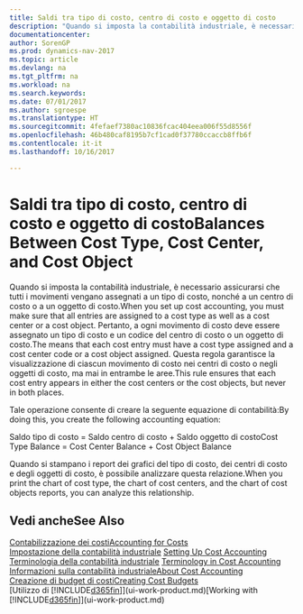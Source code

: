 ```yaml
---
title: Saldi tra tipo di costo, centro di costo e oggetto di costo
description: "Quando si imposta la contabilità industriale, è necessario assicurarsi che tutti i movimenti vengano assegnati a un tipo di costo, nonché a un centro di costo o a un oggetto di costo. Pertanto, a ogni movimento di costo deve essere assegnato un tipo di costo e un codice del centro di costo o un oggetto di costo. Questa regola garantisce la visualizzazione di ciascun movimento di costo nei centri di costo o negli oggetti di costo, ma mai in entrambe le aree."
documentationcenter: 
author: SorenGP
ms.prod: dynamics-nav-2017
ms.topic: article
ms.devlang: na
ms.tgt_pltfrm: na
ms.workload: na
ms.search.keywords: 
ms.date: 07/01/2017
ms.author: sgroespe
ms.translationtype: HT
ms.sourcegitcommit: 4fefaef7380ac10836fcac404eea006f55d8556f
ms.openlocfilehash: 46b480caf8195b7cf1cad0f37780ccaccb8ffb6f
ms.contentlocale: it-it
ms.lasthandoff: 10/16/2017

---
```

# <a name="balances-between-cost-type-cost-center-and-cost-object"></a><span data-ttu-id="374c9-105">Saldi tra tipo di costo, centro di costo e oggetto di costo</span><span class="sxs-lookup"><span data-stu-id="374c9-105">Balances Between Cost Type, Cost Center, and Cost Object</span></span>
<span data-ttu-id="374c9-106">Quando si imposta la contabilità industriale, è necessario assicurarsi che tutti i movimenti vengano assegnati a un tipo di costo, nonché a un centro di costo o a un oggetto di costo.</span><span class="sxs-lookup"><span data-stu-id="374c9-106">When you set up cost accounting, you must make sure that all entries are assigned to a cost type as well as a cost center or a cost object.</span></span> <span data-ttu-id="374c9-107">Pertanto, a ogni movimento di costo deve essere assegnato un tipo di costo e un codice del centro di costo o un oggetto di costo.</span><span class="sxs-lookup"><span data-stu-id="374c9-107">The means that each cost entry must have a cost type assigned and a cost center code or a cost object assigned.</span></span> <span data-ttu-id="374c9-108">Questa regola garantisce la visualizzazione di ciascun movimento di costo nei centri di costo o negli oggetti di costo, ma mai in entrambe le aree.</span><span class="sxs-lookup"><span data-stu-id="374c9-108">This rule ensures that each cost entry appears in either the cost centers or the cost objects, but never in both places.</span></span>  

 <span data-ttu-id="374c9-109">Tale operazione consente di creare la seguente equazione di contabilità:</span><span class="sxs-lookup"><span data-stu-id="374c9-109">By doing this, you create the following accounting equation:</span></span>  

 <span data-ttu-id="374c9-110">Saldo tipo di costo = Saldo centro di costo + Saldo oggetto di costo</span><span class="sxs-lookup"><span data-stu-id="374c9-110">Cost Type Balance = Cost Center Balance + Cost Object Balance</span></span>  

 <span data-ttu-id="374c9-111">Quando si stampano i report dei grafici del tipo di costo, dei centri di costo e degli oggetti di costo, è possibile analizzare questa relazione.</span><span class="sxs-lookup"><span data-stu-id="374c9-111">When you print the chart of cost type, the chart of cost centers, and the chart of cost objects reports, you can analyze this relationship.</span></span>  

## <a name="see-also"></a><span data-ttu-id="374c9-112">Vedi anche</span><span class="sxs-lookup"><span data-stu-id="374c9-112">See Also</span></span>  
[<span data-ttu-id="374c9-113">Contabilizzazione dei costi</span><span class="sxs-lookup"><span data-stu-id="374c9-113">Accounting for Costs</span></span>](finance-manage-cost-accounting.md)  
 <span data-ttu-id="374c9-114">[Impostazione della contabilità industriale](finance-set-up-cost-accounting.md) </span><span class="sxs-lookup"><span data-stu-id="374c9-114">[Setting Up Cost Accounting](finance-set-up-cost-accounting.md) </span></span>  
 <span data-ttu-id="374c9-115">[Terminologia della contabilità industriale](finance-terminology-in-cost-accounting.md) </span><span class="sxs-lookup"><span data-stu-id="374c9-115">[Terminology in Cost Accounting](finance-terminology-in-cost-accounting.md) </span></span>  
 [<span data-ttu-id="374c9-116">Informazioni sulla contabilità industriale</span><span class="sxs-lookup"><span data-stu-id="374c9-116">About Cost Accounting</span></span>](finance-about-cost-accounting.md)  
 [<span data-ttu-id="374c9-117">Creazione di budget di costi</span><span class="sxs-lookup"><span data-stu-id="374c9-117">Creating Cost Budgets</span></span>](finance-create-cost-budgets.md)  
 <span data-ttu-id="374c9-118">[Utilizzo di [!INCLUDE[d365fin](includes/d365fin_md.md)]](ui-work-product.md)</span><span class="sxs-lookup"><span data-stu-id="374c9-118">[Working with [!INCLUDE[d365fin](includes/d365fin_md.md)]](ui-work-product.md)</span></span>

